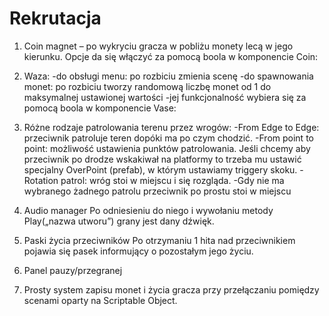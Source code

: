 # Rekrutacja

1.	Coin magnet – po wykryciu gracza w pobliżu monety lecą w jego kierunku. Opcje da się włączyć za pomocą boola w komponencie Coin:

2.	Waza:
-do obsługi menu: po rozbiciu zmienia scenę
-do spawnowania monet: po rozbiciu tworzy randomową liczbę monet od 1 do maksymalnej ustawionej wartości
-jej funkcjonalność wybiera się za pomocą boola w komponencie Vase:

3.	Różne rodzaje patrolowania terenu przez wrogów:
-From Edge to Edge: przeciwnik patroluje teren dopóki ma po czym chodzić.
-From point to point: możliwość ustawienia punktów patrolowania. Jeśli chcemy aby przeciwnik po drodze wskakiwał na platformy to trzeba mu ustawić specjalny OverPoint (prefab), w którym ustawiamy triggery skoku.
-Rotation patrol: wróg stoi w miejscu i się rozgląda.
-Gdy nie ma wybranego żadnego patrolu przeciwnik po prostu stoi w miejscu
 
4.	Audio manager
Po odniesieniu do niego i wywołaniu metody Play(„nazwa utworu”) grany jest dany dźwięk. 
 
5.	Paski życia przeciwników
Po otrzymaniu 1 hita nad przeciwnikiem pojawia się pasek informujący o pozostałym jego życiu.
 
6.	Panel pauzy/przegranej

7.	Prosty system zapisu monet i życia gracza przy przełączaniu pomiędzy scenami oparty na Scriptable Object.
